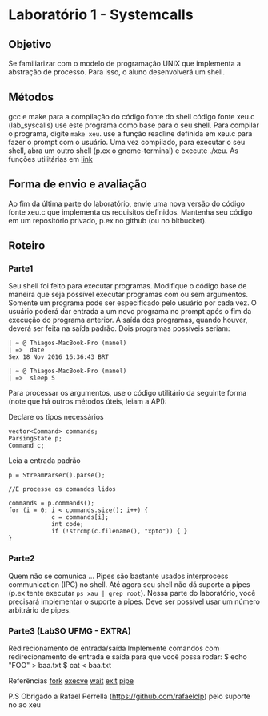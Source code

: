 # Laboratório 1 - Systemcalls

## Objetivo
Se familiarizar com o modelo de programação UNIX que implementa a abstração de processo. Para isso, o aluno desenvolverá um shell.

## Métodos
gcc e make para a compilação do código fonte do shell
código fonte xeu.c (lab_syscalls)
use este programa como base para o seu shell. Para compilar o programa, digite `make xeu`.
use a função readline definida em xeu.c para fazer o prompt com o usuário.
Uma vez compilado, para executar o seu shell, abra um outro shell (p.ex o gnome-terminal) e execute ./xeu.
As funções utilitárias em [link](https://github.com/thiagomanel/labSO/tree/master/lab_syscalls/xeu_utils)

## Forma de envio e avaliação
Ao fim da última parte do laboratório, envie uma nova versão do código fonte xeu.c que implementa os requisitos definidos. Mantenha seu código em um repositório privado, p.ex no github (ou no bitbucket).

## Roteiro

### Parte1
Seu shell foi feito para executar programas. Modifique o código base de maneira que seja possível executar programas com ou sem argumentos. Somente um programa pode ser especificado pelo usuário por cada vez. O usuário poderá dar entrada a um novo programa no prompt após o fim da execução do programa anterior. A saída dos programas, quando houver, deverá ser feita na saída padrão. Dois programas possíveis seriam:

```
| ~ @ Thiagos-MacBook-Pro (manel)
| =>  date
Sex 18 Nov 2016 16:36:43 BRT

| ~ @ Thiagos-MacBook-Pro (manel)
| =>  sleep 5
```

Para processar os argumentos, use o código utilitário da seguinte forma (note que há outros métodos úteis, leiam a API):

Declare os tipos necessários
```
vector<Command> commands;
ParsingState p;
Command c;
```

Leia a entrada padrão

```
p = StreamParser().parse();

//E processe os comandos lidos

commands = p.commands();
for (i = 0; i < commands.size(); i++) {
            c = commands[i];
            int code;
            if (!strcmp(c.filename(), "xpto")) { }
}
```
### Parte2
Quem não se comunica … Pipes são bastante usados interprocess communication (IPC) no shell. Até agora seu shell não dá suporte a pipes (p.ex tente executar `ps xau | grep root`). Nessa parte do laboratório, você precisará implementar o suporte a pipes. Deve ser possível usar um número arbitrário de pipes.

### Parte3 (LabSO UFMG - EXTRA)
Redirecionamento de entrada/saída
Implemente comandos com redirecionamento de entrada e saída para que você possa rodar:
$ echo "FOO" > baa.txt
$ cat < baa.txt

Referências
[fork](https://linux.die.net/man/2/fork) 
[execve](https://linux.die.net/man/2/execve) 
[wait](https://linux.die.net/man/2/wait) 
[exit](https://linux.die.net/man/2/exit)
[pipe](https://linux.die.net/man/2/pipe) 

P.S Obrigado a Rafael Perrella (https://github.com/rafaelclp) pelo suporte no ao xeu
